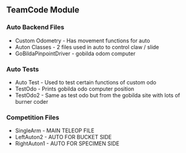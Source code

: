 ## TeamCode Module

### Auto Backend Files
- Custom Odometry - Has movement functions for auto
- Auton Classes - 2 files used in auto to control claw / slide
- GoBildaPinpointDriver - gobilda odom computer

### Auto Tests
- Auto Test - Used to test certain functions of custom odo
- TestOdo - Prints gobilda odo computer position
- TestOdo2 - Same as test odo but from the gobilda site with lots of burner coder

### Competition Files
- SingleArm - MAIN TELEOP FILE
- LeftAuton2 - AUTO FOR BUCKET SIDE
- RightAuton1 - AUTO FOR SPECIMEN SIDE